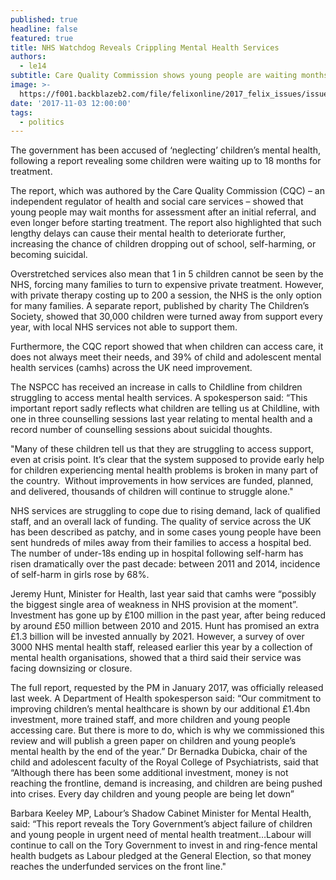 ```yaml
---
published: true
headline: false
featured: true
title: NHS Watchdog Reveals Crippling Mental Health Services
authors:
  - le14
subtitle: Care Quality Commission shows young people are waiting months for treatment
image: >-
  https://f001.backblazeb2.com/file/felixonline/2017_felix_issues/issue_1674/1674_news_brain.jpg
date: '2017-11-03 12:00:00'
tags:
  - politics
---
```

The government has been accused of ‘neglecting’ children’s mental health, following a report revealing some children were waiting up to 18 months for treatment.

The report, which was authored by the Care Quality Commission (CQC) – an independent regulator of health and social care services – showed that young people may wait months for assessment after an initial referral, and even longer before starting treatment. The report also highlighted that such lengthy delays can cause their mental health to deteriorate further, increasing the chance of children dropping out of school, self-harming, or becoming suicidal.

Overstretched services also mean that 1 in 5 children cannot be seen by the NHS, forcing many families to turn to expensive private treatment. However, with private therapy costing up to 200 a session, the NHS is the only option for many families. A separate report, published by charity The Children’s Society, showed that 30,000 children were turned away from support every year, with local NHS services not able to support them. 

Furthermore, the CQC report showed that when children can access care, it does not always meet their needs, and 39% of child and adolescent mental health services (camhs) across the UK need improvement. 

The NSPCC has received an increase in calls to Childline from children struggling to access mental health services. A spokesperson said: “This important report sadly reflects what children are telling us at Childline, with one in three counselling sessions last year relating to mental health and a record number of counselling sessions about suicidal thoughts. 

"Many of these children tell us that they are struggling to access support, even at crisis point. It’s clear that the system supposed to provide early help for children experiencing mental health problems is broken in many part of the country.  Without improvements in how services are funded, planned, and delivered, thousands of children will continue to struggle alone."

NHS services are struggling to cope due to rising demand, lack of qualified staff, and an overall lack of funding. The quality of service across the UK has been described as patchy, and in some cases young people have been sent hundreds of miles away from their families to access a hospital bed. The number of under-18s ending up in hospital following self-harm has risen dramatically over the past decade: between 2011 and 2014, incidence of self-harm in girls rose by 68%. 

Jeremy Hunt, Minister for Health, last year said that camhs were “possibly the biggest single area of weakness in NHS provision at the moment”. Investment has gone up by £100 million in the past year, after being reduced by around £50 million between 2010 and 2015. Hunt has promised an extra £1.3 billion will be invested annually by 2021. However, a survey of over 3000 NHS mental health staff, released earlier this year by a collection of mental health organisations, showed that a third said their service was facing downsizing or closure. 

The full report, requested by the PM in January 2017, was officially released last week. A Department of Health spokesperson said: “Our commitment to improving children’s mental healthcare is shown by our additional £1.4bn investment, more trained staff, and more children and young people accessing care. But there is more to do, which is why we commissioned this review and will publish a green paper on children and young people’s mental health by the end of the year.”
Dr Bernadka Dubicka, chair of the child and adolescent faculty of the Royal College of Psychiatrists, said that “Although there has been some additional investment, money is not reaching the frontline, demand is increasing, and children are being pushed into crises. Every day children and young people are being let down”

Barbara Keeley MP, Labour’s Shadow Cabinet Minister for Mental Health, said: “This report reveals the Tory Government’s abject failure of children and young people in urgent need of mental health treatment…Labour will continue to call on the Tory Government to invest in and ring-fence mental health budgets as Labour pledged at the General Election, so that money reaches the underfunded services on the front line."

